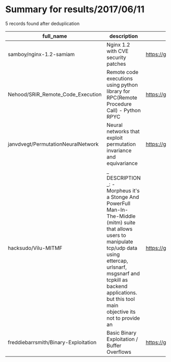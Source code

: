 
# Summary for results/2017/06/11
    
5 records found after deduplication

| full_name | description | html_url | matched_list | matched_count | pushed_at | size | stargazers_count | language | forks_count | vul_ids |
|--------------------------------------|------------------------------------------------------------------------------------------------------------------------------------------------------------------------------------------------------------------------------------------------------------------|---------------------------------------------------------|---------------------------|-----------------|---------------------------|--------|--------------------|------------------|---------------|-----------|
| samboy/nginx-1.2-samiam | Nginx 1.2 with CVE security patches | https://github.com/samboy/nginx-1.2-samiam | ['cve-2'] | 1 | 2017-06-11 16:03:44+00:00 | 798 | 0 | nan | 0 | [] |
| Nehood/SRiR_Remote_Code_Execution | Remote code executions using python library for RPC(Remote Procedure Call) - Python RPYC | https://github.com/Nehood/SRiR_Remote_Code_Execution | ['remote code execution'] | 1 | 2017-06-11 09:25:54+00:00 | 9 | 1 | Python | 0 | [] |
| janvdvegt/PermutationNeuralNetwork | Neural networks that exploit permutation invariance and equivariance | https://github.com/janvdvegt/PermutationNeuralNetwork | ['exploit'] | 1 | 2017-06-11 08:57:47+00:00 | 150 | 0 | Jupyter Notebook | 0 | [] |
| hacksudo/Vilu-MITMF | _ DESCRIPTION _: - Morpheus it's a Stonge And PowerFull Man-In-The-Middle (mitm) suite that allows users to manipulate tcp/udp data using ettercap, urlsnarf, msgsnarf and tcpkill as backend applications. but this tool main objective its not to provide an | https://github.com/hacksudo/Vilu-MITMF | ['exploit'] | 1 | 2017-06-11 11:20:55+00:00 | 319 | 4 | | 1 | [] |
| freddiebarrsmith/Binary-Exploitation | Basic Binary Exploitation / Buffer Overflows | https://github.com/freddiebarrsmith/Binary-Exploitation | ['exploit'] | 1 | 2017-06-11 22:51:39+00:00 | 19 | 10 | Assembly | 1 | [] |
